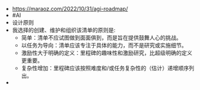 - https://maraoz.com/2022/10/31/agi-roadmap/
- #AI
- 设计原则
- 我选择的创建、维护和组织该清单的原则是:
	- 简单：清单不应试图做到面面俱到，而是旨在提供鼓舞人心的挑战。
	- 以任务为导向：清单应该专注于具体的能力，而不是研究或实施细节。
	- 激励性大于明确的定义：里程碑的趣味性和激励研究，比超级明确的定义更重要。
	- 复杂性增加：里程碑应该按照难度和/或任务复杂性的（估计）递增顺序列出。
-